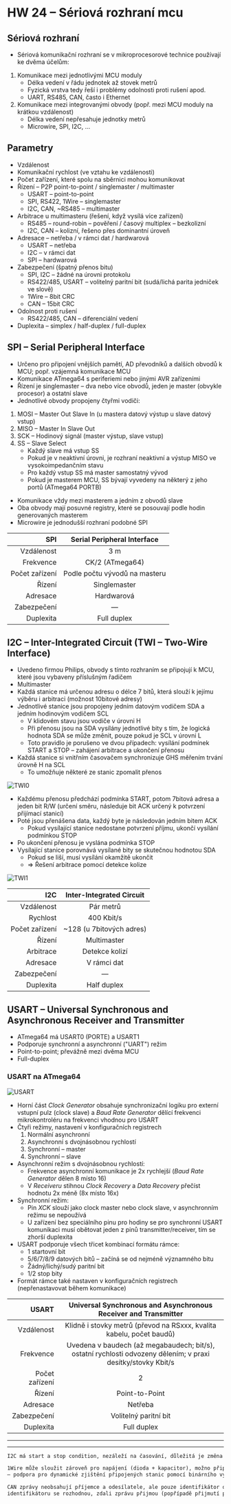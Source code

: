 # HW 24 – Sériová rozhraní mcu

## Sériová rozhraní

* Sériová komunikační rozhraní se v mikroprocesorové technice používají ke dvěma účelům:

1. Komunikace mezi jednotlivými MCU moduly
    * Délka vedení v řádu jednotek až stovek metrů
    * Fyzická vrstva tedy řeší i problémy odolnosti proti rušení apod.
    * UART, RS485, CAN, často i Ethernet
2. Komunikace mezi integrovanými obvody (popř. mezi MCU moduly na krátkou vzdálenost)
    * Délka vedení nepřesahuje jednotky metrů
    * Microwire, SPI, I2C, ...

## Parametry

* Vzdálenost
* Komunikační rychlost (ve vztahu ke vzdálenosti)
* Počet zařízení, které spolu na sběrnici mohou komunikovat
* Řízení – P2P point-to-point / singlemaster / multimaster
  * USART – point-to-point
  * SPI, RS422, 1Wire – singlemaster
  * I2C, CAN, ~RS485 – multimaster
* Arbitrace u multimasteru (řešení, když vysílá více zařízení)
  * RS485 – round-robin – pověření / časový multiplex – bezkolizní
  * I2C, CAN – kolizní, řešeno přes dominantní úroveň
* Adresace – netřeba / v rámci dat / hardwarová
  * USART – netřeba
  * I2C – v rámci dat
  * SPI – hardwarová
* Zabezpečení (špatný přenos bitu)
  * SPI, I2C – žádné na úrovni protokolu
  * RS422/485, USART – volitelný paritní bit (sudá/lichá parita jedniček ve slově)
  * 1Wire – 8bit CRC
  * CAN – 15bit CRC
* Odolnost proti rušení
  * RS422/485, CAN – diferenciální vedení
* Duplexita – simplex / half-duplex / full-duplex

## SPI – Serial Peripheral Interface

* Určeno pro připojení vnějších pamětí, AD převodníků a dalších obvodů k MCU; popř. vzájemná komunikace MCU
* Komunikace ATmega64 s periferiemi nebo jinými AVR zařízeními
* Řízení je singlemaster – dva nebo více obvodů, jeden je master (obvykle procesor) a ostatní slave
* Jednotlivé obvody propojeny čtyřmi vodiči:

1. MOSI – Master Out Slave In (u mastera datový výstup u slave datový vstup)
2. MISO – Master In Slave Out
3. SCK – Hodinový signál (master výstup, slave vstup)
4. SS – Slave Select
    * Každý slave má vstup SS
    * Pokud je v neaktivní úrovni, je rozhraní neaktivní a výstup MISO ve vysokoimpedančním stavu
    * Pro každý vstup SS má master samostatný vývod
    * Pokud je masterem MCU, SS bývají vyvedeny na některý z jeho portů (ATmega64 PORTB)

* Komunikace vždy mezi masterem a jedním z obvodů slave
* Oba obvody mají posuvné registry, které se posouvají podle hodin generovaných masterem
* Microwire je jednodušší rozhraní podobné SPI

SPI | Serial Peripheral Interface
--: | :-:
Vzdálenost | 3 m
Frekvence | CK/2 (ATmega64)
Počet zařízení | Podle počtu vývodů na masteru
Řízení | Singlemaster
Adresace | Hardwarová
Zabezpečení | —
Duplexita | Full duplex

## I2C – Inter-Integrated Circuit (TWI – Two-Wire Interface)

* Uvedeno firmou Philips, obvody s tímto rozhraním se připojují k MCU, které jsou vybaveny příslušným řadičem
* Multimaster
* Každá stanice má určenou adresu o délce 7 bitů, která slouží k jejímu výběru i arbitraci (možnost 10bitové adresy)
* Jednotlivé stanice jsou propojeny jedním datovým vodičem SDA a jedním hodinovým vodičem SCL
  * V klidovém stavu jsou vodiče v úrovni H
  * Při přenosu jsou na SDA vysílány jednotlivé bity s tím, že logická hodnota SDA se může změnit, pouze pokud je SCL v úrovni L
  * Toto pravidlo je porušeno ve dvou případech: vysílání podmínek START a STOP – zahájení arbitrace a ukončení přenosu
* Každá stanice si vnitřním časovačem synchronizuje GHS měřením trvání úrovně H na SCL
  * To umožňuje některé ze stanic zpomalit přenos

![TWI0](./img/HW_24_02.png)

* Každému přenosu předchází podmínka START, potom 7bitová adresa a jeden bit R/W (určení směru, následuje bit ACK určený k potvrzení přijímací stanicí)
* Poté jsou přenášena data, každý byte je následován jedním bitem ACK
  * Pokud vysílající stanice nedostane potvrzení příjmu, ukončí vysílání podmínkou STOP
* Po ukončení přenosu je vyslána podmínka STOP
* Vysílající stanice porovnává vysílané bity se skutečnou hodnotou SDA
  * Pokud se liší, musí vysílání okamžitě ukončit
  * ⇒ Řešení arbitrace pomocí detekce kolize

![TWI1](./img/HW_24_03.png)

I2C | Inter-Integrated Circuit
--: | :-:
Vzdálenost | Pár metrů
Rychlost | 400 Kbit/s
Počet zařízení | ~128 (u 7bitových adres)
Řízení | Multimaster
Arbitrace | Detekce kolizí
Adresace | V rámci dat
Zabezpečení | —
Duplexita | Half duplex

## USART – Universal Synchronous and Asynchronous Receiver and Transmitter

* ATmega64 má USART0 (PORTE) a USART1
* Podporuje synchronní a asynchronní ("UART") režim
* Point-to-point; převážně mezi dvěma MCU
* Full-duplex

### USART na ATmega64

![USART](./img/HW_24_01.png)

* Horní část _Clock Generator_ obsahuje synchronizační logiku pro externí vstupní pulz (clock slave) a _Baud Rate Generator_ dělící frekvenci mikrokontroléru na frekvenci vhodnou pro USART
* Čtyři režimy, nastavení v konfiguračních registrech
  1. Normální asynchronní
  2. Asynchronní s dvojnásobnou rychlostí
  3. Synchronní – master
  4. Synchronní – slave
* Asynchronní režim s dvojnásobnou rychlostí:
  * Frekvence asynchronní komunikace je 2x rychlejší (_Baud Rate Generator_ dělen 8 místo 16)
  * V _Receiveru_ stihnou _Clock Recovery_ a _Data Recovery_ přečíst hodnotu 2x méně (8x místo 16x)
* Synchronní režim:
  * Pin _XCK_ slouží jako clock master nebo clock slave, v asynchronním režimu se nepoužívá
  * U zařízení bez speciálního pinu pro hodiny se pro synchronní USART komunikaci musí obětovat jeden z pinů transmitter/receiver, tím se zhorší duplexita
* USART podporuje všech třicet kombinací formátu rámce:
  * 1 startovní bit
  * 5/6/7/8/9 datových bitů – začíná se od nejméně významného bitu
  * Žádný/lichý/sudý paritní bit
  * 1/2 stop bity
* Formát rámce také nastaven v konfiguračních registrech (nepřenastavovat během komunikace)

USART | Universal Synchronous and Asynchronous Receiver and Transmitter
--: | :-:
Vzdálenost | Klidně i stovky metrů (převod na RSxxx, kvalita kabelu, počet baudů)
Frekvence | Uvedena v baudech (až megabaudech; bit/s), ostatní rychlosti odvozeny dělením; v praxi desítky/stovky Kbit/s
Počet zařízení | 2
Řízení | Point-to-Point
Adresace | Netřeba
Zabezpečení | Volitelný paritní bit
Duplexita | Full duplex

---
---

``` txt
I2C má start a stop condition, nezáleží na časování, důležitá je změna hodnoty; acknowledge – potvrzuje přijatá data

1Wire může sloužit zároveň pro napájení (dioda + kapacitor), možno připojovat zařízení dynamicky (single button) 
– podpora pro dynamické zjištění připojených stanic pomocí binárního vyhledávacího stromu

CAN zprávy neobsahují příjemce a odesílatele, ale pouze identifikátor obsahu zprávy, rámec přijmou všichni, podle
identifikátoru se rozhodnou, zdali zprávu přijmou (popřípadě přijmutí potvrdí), receive error counter, transmit error counter
```
